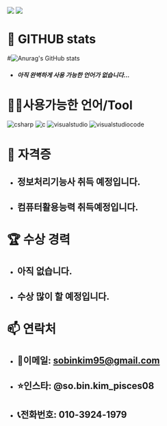
![](https://capsule-render.vercel.app/api?type=rounded&height=330&color=A901DB&text=Hello%20I'M%20SOBINKIM&descAlign=100&descAlignY=100&descSize=20&section=footersss)
<a href="https://hits.seeyoufarm.com"><img src="https://hits.seeyoufarm.com/api/count/incr/badge.svg?url=https%3A%2F%2Fgithub.com%2Fsobinkim&count_bg=%23A901DB&title_bg=%23000000&icon=github.svg&icon_color=%2333C23C&title=hits&edge_flat=false"/></a>

 # 👾 GITHUB stats 
#![Anurag's GitHub stats](https://github-readme-stats.vercel.app/api?username=sobinkim&theme=midnight-purple&show_icons=true)
- ##### 아직 완벽하게 사용 가능한 언어가 없습니다...

# 🙆‍♂️사용가능한 언어/Tool

![csharp](https://img.shields.io/badge/csharp-512BD4.svg?&style=for-the-badge&logo=csharp&logoColor=black)
![c](https://img.shields.io/badge/c-A8B9CC.svg?&style=for-the-badge&logo=c&logoColor=black) 
![visualstudio](https://img.shields.io/badge/visualstudio-5C2D91.svg?&style=for-the-badge&logo=visualstudio&logoColor=white)
![visualstudiocode](https://img.shields.io/badge/visualstudiocode-007ACC.svg?&style=for-the-badge&logo=\visualstudiocode&logoColor=white)









# 📜 자격증
- ## 정보처리기능사 취득 예정입니다.
- ## 컴퓨터활용능력 취득예정입니다.

# 🏆 수상 경력
- ## 아직 없습니다.
- ## 수상 많이 할 예정입니다.


# 📫 연락처
- ## 📧이메일: sobinkim95@gmail.com
- ## ⭐인스타: @so.bin.kim_pisces08
- ## 📞전화번호: 010-3924-1979
